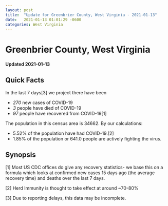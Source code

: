```yaml
---
layout: post
title:  "Update for Greenbrier County, West Virginia - 2021-01-13"
date:   2021-01-13 01:01:29 -0600
categories: West Virginia
---
```


# Greenbrier County, West Virginia
#### Updated 2021-01-13

## Quick Facts

In the last 7 days[3] we project there have been
- *270* new cases of COVID-19
- *3* people have died of COVID-19
- *97* people have recovered from COVID-19[1]

The population in this census area is 34662. By our calculations:
- 5.52% of the population have had COVID-19.[2]
- 1.85% of the population or 641.0 people are actively fighting the virus.

## Synopsis




[1] Most US CDC offices do give any recovery statistics- we base this on a formula which looks at confirmed new cases
15 days ago (the average recovery time) and deaths over the last 7 days.

[2] Herd Immunity is thought to take effect at around ~70-80%

[3] Due to reporting delays, this data may be incomplete.
 
    